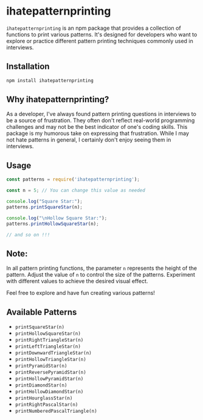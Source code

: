 # ihatepatternprinting

`ihatepatternprinting` is an npm package that provides a collection of functions to print various patterns. It's designed for developers who want to explore or practice different pattern printing techniques commonly used in interviews.

## Installation

```bash
npm install ihatepatternprinting
```

## Why ihatepatternprinting?

As a developer, I've always found pattern printing questions in interviews to be a source of frustration. They often don't reflect real-world programming challenges and may not be the best indicator of one's coding skills. This package is my humorous take on expressing that frustration. While I may not hate patterns in general, I certainly don't enjoy seeing them in interviews.

## Usage

```javascript
const patterns = require('ihatepatternprinting');

const n = 5; // You can change this value as needed

console.log("Square Star:");
patterns.printSquareStar(n);

console.log("\nHollow Square Star:");
patterns.printHollowSquareStar(n);

// and so on !!!
```
## Note:

In all pattern printing functions, the parameter `n` represents the height of the pattern. Adjust the value of `n` to control the size of the patterns. Experiment with different values to achieve the desired visual effect.

Feel free to explore and have fun creating various patterns!


## Available Patterns

- `printSquareStar(n)`
- `printHollowSquareStar(n)`
- `printRightTriangleStar(n)`
- `printLeftTriangleStar(n)`
- `printDownwardTriangleStar(n)`
- `printHollowTriangleStar(n)`
- `printPyramidStar(n)`
- `printReversePyramidStar(n)`
- `printHollowPyramidStar(n)`
- `printDiamondStar(n)`
- `printHollowDiamondStar(n)`
- `printHourglassStar(n)`
- `printRightPascalStar(n)`
- `printNumberedPascalTriangle(n)`

